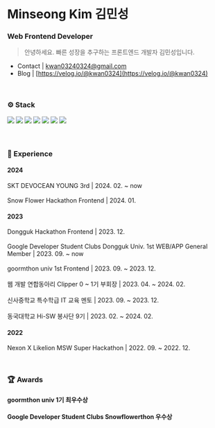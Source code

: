 # Minseong Kim 김민성
### Web Frontend Developer
> 안녕하세요. 빠른 성장을 추구하는 프론트엔드 개발자 김민성입니다.

- Contact | kwan03240324@gmail.com
- Blog | [https://velog.io/@kwan0324](https://velog.io/@kwan0324)
<br>

### ⚙️ Stack
<img src="https://img.shields.io/badge/HTML5-E34F26?style=for-the-badge&logo=html5&logoColor=white"/> <img src="https://img.shields.io/badge/CSS3-1572B6?style=for-the-badge&logo=css3&logoColor=white"/> <img src="https://img.shields.io/badge/JavaScript-F7DF1E?style=for-the-badge&logo=javascript&logoColor=black"/> <img src="https://img.shields.io/badge/TypeScript-007ACC?style=for-the-badge&logo=typescript&logoColor=white"/> <img src="https://img.shields.io/badge/React-20232A?style=for-the-badge&logo=react&logoColor=61DAFB"/> <img src="https://img.shields.io/badge/React_Native-20232A?style=for-the-badge&logo=react&logoColor=61DAFB"/> <img src="https://img.shields.io/badge/Flutter-02569B?style=for-the-badge&logo=flutter&logoColor=white"/> 
<br><br><br>

### 🎯 Experience
#### 2024
SKT DEVOCEAN YOUNG 3rd | 2024. 02. ~ now 
</br></br>
Snow Flower Hackathon Frontend | 2024. 01.

#### 2023
Dongguk Hackathon Frontend | 2023. 12.
</br></br>
Google Developer Student Clubs Dongguk Univ. 1st WEB/APP General Member | 2023. 09. ~ now
</br></br>
goormthon univ 1st Frontend | 2023. 09. ~ 2023. 12.
</br></br>
웹 개발 연합동아리 Clipper 0 ~ 1기 부회장 | 2023. 04. ~ 2024. 02.
</br></br>
신사중학교 특수학급 IT 교육 멘토 | 2023. 09. ~ 2023. 12.
</br></br>
동국대학교 Hi-SW 봉사단 9기 | 2023. 02. ~ 2024. 02.

#### 2022
Nexon X Likelion MSW Super Hackathon | 2022. 09. ~ 2022. 12.

<br>

### 🏆 Awards
#### goormthon univ 1기 최우수상
#### Google Developer Student Clubs Snowflowerthon 우수상

<br>

<!--
**akimcse/akimcse** is a ✨ _special_ ✨ repository because its `README.md` (this file) appears on your GitHub profile.

Here are some ideas to get you started:

- 🔭 I’m currently working on ...
- 🌱 
- 👯 I’m looking to collaborate on ...
- 🤔 I’m looking for help with ...
- 💬 Ask me about ...
- 📫 How to reach me: ...
- 😄 Pronouns: ...
- ⚡ Fun fact: ...
-->
